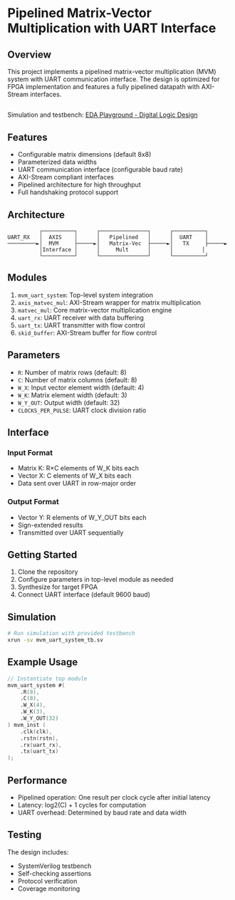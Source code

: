 # Pipelined Matrix-Vector Multiplication with UART Interface

## Overview
This project implements a pipelined matrix-vector multiplication (MVM) system with UART communication interface. The design is optimized for FPGA implementation and features a fully pipelined datapath with AXI-Stream interfaces.

##
Simulation and testbench: [EDA Playground - Digital Logic Design](https://edaplayground.com/x/kaBL)


## Features
- Configurable matrix dimensions (default 8x8)
- Parameterized data widths
- UART communication interface (configurable baud rate)
- AXI-Stream compliant interfaces
- Pipelined architecture for high throughput
- Full handshaking protocol support

## Architecture
```
          ┌──────────┐      ┌───────────────┐      ┌──────────┐
UART_RX   │  AXIS    │      │   Pipelined   │      │  UART    │
─────────►│  MVM     ├─────►│   Matrix-Vec  ├─────►│   TX     ├─────►
          │Interface │      │     Mult      │      │         │
          └──────────┘      └───────────────┘      └──────────┘
```

## Modules
1. `mvm_uart_system`: Top-level system integration
2. `axis_matvec_mul`: AXI-Stream wrapper for matrix multiplication
3. `matvec_mul`: Core matrix-vector multiplication engine
4. `uart_rx`: UART receiver with data buffering
5. `uart_tx`: UART transmitter with flow control
6. `skid_buffer`: AXI-Stream buffer for flow control

## Parameters
- `R`: Number of matrix rows (default: 8)
- `C`: Number of matrix columns (default: 8)
- `W_X`: Input vector element width (default: 4)
- `W_K`: Matrix element width (default: 3)
- `W_Y_OUT`: Output width (default: 32)
- `CLOCKS_PER_PULSE`: UART clock division ratio

## Interface
### Input Format
- Matrix K: R×C elements of W_K bits each
- Vector X: C elements of W_X bits each
- Data sent over UART in row-major order

### Output Format
- Vector Y: R elements of W_Y_OUT bits each
- Sign-extended results
- Transmitted over UART sequentially

## Getting Started
1. Clone the repository
2. Configure parameters in top-level module as needed
3. Synthesize for target FPGA
4. Connect UART interface (default 9600 baud)

## Simulation
```bash
# Run simulation with provided testbench
xrun -sv mvm_uart_system_tb.sv
```

## Example Usage
```verilog
// Instantiate top module
mvm_uart_system #(
    .R(8),
    .C(8),
    .W_X(4),
    .W_K(3),
    .W_Y_OUT(32)
) mvm_inst (
    .clk(clk),
    .rstn(rstn),
    .rx(uart_rx),
    .tx(uart_tx)
);
```

## Performance
- Pipelined operation: One result per clock cycle after initial latency
- Latency: log2(C) + 1 cycles for computation
- UART overhead: Determined by baud rate and data width

## Testing
The design includes:
- SystemVerilog testbench
- Self-checking assertions
- Protocol verification
- Coverage monitoring

